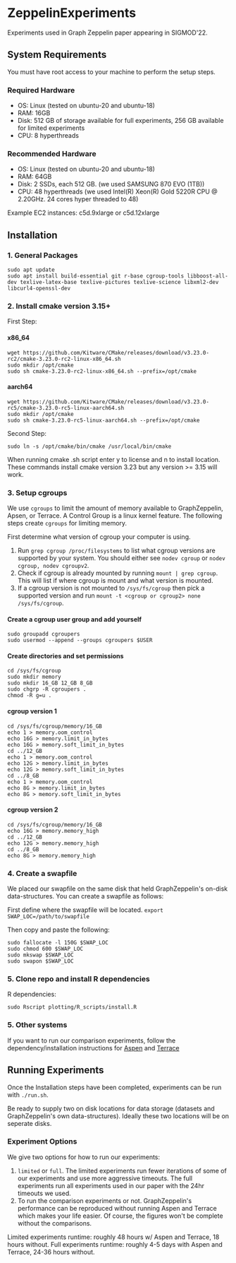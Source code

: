 # ZeppelinExperiments
Experiments used in Graph Zeppelin paper appearing in SIGMOD'22.

## System Requirements
You must have root access to your machine to perform the setup steps.

### Required Hardware
* OS: Linux (tested on ubuntu-20 and ubuntu-18)
* RAM: 16GB
* Disk: 512 GB of storage available for full experiments, 256 GB available for limited experiments
* CPU: 8 hyperthreads
### Recommended Hardware
* OS: Linux (tested on ubuntu-20 and ubuntu-18)
* RAM: 64GB
* Disk: 2 SSDs, each 512 GB. (we used SAMSUNG 870 EVO (1TB))
* CPU: 48 hyperthreads (we used Intel(R) Xeon(R) Gold 5220R CPU @ 2.20GHz. 24 cores hyper threaded to 48)

Example EC2 instances: c5d.9xlarge or c5d.12xlarge

## Installation
### 1. General Packages
```
sudo apt update
sudo apt install build-essential git r-base cgroup-tools libboost-all-dev texlive-latex-base texlive-pictures texlive-science libxml2-dev libcurl4-openssl-dev
```

### 2. Install cmake version 3.15+
First Step:
#### x86_64
```
wget https://github.com/Kitware/CMake/releases/download/v3.23.0-rc2/cmake-3.23.0-rc2-linux-x86_64.sh
sudo mkdir /opt/cmake
sudo sh cmake-3.23.0-rc2-linux-x86_64.sh --prefix=/opt/cmake
```
#### aarch64
```
wget https://github.com/Kitware/CMake/releases/download/v3.23.0-rc5/cmake-3.23.0-rc5-linux-aarch64.sh
sudo mkdir /opt/cmake
sudo sh cmake-3.23.0-rc5-linux-aarch64.sh --prefix=/opt/cmake
```
Second Step:
```
sudo ln -s /opt/cmake/bin/cmake /usr/local/bin/cmake
```
When running cmake .sh script enter y to license and n to install location.  
These commands install cmake version 3.23 but any version >= 3.15 will work.

### 3. Setup cgroups
We use `cgroups` to limit the amount of memory available to GraphZeppelin, Apsen, or Terrace. A Control Group is a linux kernel feature. The following steps create `cgroups` for limiting memory.

First determine what version of cgroup your computer is using. 
1. Run `grep cgroup /proc/filesystems` to list what cgroup versions are supported by your system. You should either see `nodev cgroup` or `nodev cgroup, nodev cgroupv2`.
2. Check if cgroup is already mounted by running `mount | grep cgroup`. This will list if where cgroup is mount and what version is mounted.
3. If a cgroup version is not mounted to `/sys/fs/cgroup` then pick a supported version and run `mount -t <cgroup or cgroup2> none /sys/fs/cgroup`.

#### Create a cgroup user group and add yourself
```
sudo groupadd cgroupers
sudo usermod --append --groups cgroupers $USER
```

#### Create directories and set permissions
```
cd /sys/fs/cgroup
sudo mkdir memory
sudo mkdir 16_GB 12_GB 8_GB
sudo chgrp -R cgroupers .
chmod -R g=u .
```

#### cgroup version 1
```
cd /sys/fs/cgroup/memory/16_GB
echo 1 > memory.oom_control
echo 16G > memory.limit_in_bytes
echo 16G > memory.soft_limit_in_bytes
cd ../12_GB
echo 1 > memory.oom_control
echo 12G > memory.limit_in_bytes
echo 12G > memory.soft_limit_in_bytes
cd ../8_GB
echo 1 > memory.oom_control
echo 8G > memory.limit_in_bytes
echo 8G > memory.soft_limit_in_bytes
```

#### cgroup version 2
```
cd /sys/fs/cgroup/memory/16_GB
echo 16G > memory.memory_high
cd ../12_GB
echo 12G > memory.memory_high
cd ../8_GB
echo 8G > memory.memory_high
```

### 4. Create a swapfile
We placed our swapfile on the same disk that held GraphZeppelin's on-disk data-structures. You can create a swapfile as follows:

First define where the swapfile will be located.
`export SWAP_LOC=/path/to/swapfile`

Then copy and paste the following:
```
sudo fallocate -l 150G $SWAP_LOC
sudo chmod 600 $SWAP_LOC
sudo mkswap $SWAP_LOC
sudo swapon $SWAP_LOC
```
### 5. Clone repo and install R dependencies
R dependencies:
```
sudo Rscript plotting/R_scripts/install.R
```

### 5. Other systems
If you want to run our comparison experiments, follow the dependency/installation instructions for [Aspen](comparison_systems/aspen/README.md) and [Terrace](comparison_systems/terrace/README.md)

## Running Experiments
Once the Installation steps have been completed, experiments can be run with `./run.sh`.

Be ready to supply two on disk locations for data storage (datasets and GraphZeppelin's own data-structures). Ideally these two locations will be on seperate disks.

### Experiment Options
We give two options for how to run our experiments:
1. `limited` or `full`. The limited experiments run fewer iterations of some of our experiments and use more aggressive timeouts. The full experiments run all experiments used in our paper with the 24hr timeouts we used.
2. To run the comparison experiments or not. GraphZeppelin's performance can be reproduced without running Aspen and Terrace which makes your life easier. Of course, the figures won't be complete without the comparisons. 

Limited experiments runtime: roughly 48 hours w/ Aspen and Terrace, 18 hours without.
Full experiments runtime: roughly 4-5 days with Aspen and Terrace, 24-36 hours without.
